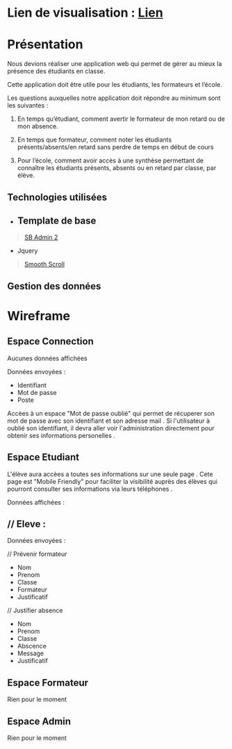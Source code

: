# Lien de visualisation : [Lien](https://portfolio-bastien-chantrel.000webhostapp.com/index.html)


# Présentation

Nous devions réaliser une application web qui permet de gérer au mieux la présence des étudiants en classe.

Cette application doit être utile pour les étudiants, les formateurs et l’école.

Les questions auxquelles notre application doit répondre au minimum sont les suivantes :

1. En temps qu’étudiant, comment avertir le formateur de mon retard ou de mon absence.

2. En temps que formateur, comment noter les étudiants présents/absents/en retard sans perdre de temps en début de cours

3. Pour l’école, comment avoir accès à une synthèse permettant de connaître les étudiants présents, absents ou en retard par classe, par élève.



## Technologies utilisées

- ## Template de base 

> [SB Admin 2](https://github.com/BlackrockDigital/startbootstrap-sb-admin-2)


- Jquery
> [Smooth Scroll](https://www.design-fluide.com/17-11-2013/un-defilement-anime-smooth-scroll-en-jquery-sans-plugin/)

## Gestion des données




# Wireframe

## Espace Connection

Aucunes données affichées 

Données envoyées :

- Identifiant
- Mot de passe
- Poste 

Accèes à un espace "Mot de passe oublié" qui permet de récuperer son mot de passe avec son identifiant et son adresse mail .
Si l'utilisateur à oublié son identifiant, il devra aller voir l'administration directement pour obtenir ses informations personelles .



## Espace Etudiant


L'élève aura accèes a toutes ses informations sur une seule page .
Cete page est "Mobile Friendly" pour faciliter la visibilité auprès des élèves qui pourront consulter ses informations via leurs téléphones .

Données affichées :

// Eleve : 
-  

Données envoyées :

// Prévenir formateur
- Nom
- Prenom
- Classe
- Formateur
- Justificatif

// Justifier absence
- Nom
- Prenom
- Classe
- Abscence
- Message
- Justificatif

## Espace Formateur

Rien pour le moment

## Espace Admin

Rien pour le moment